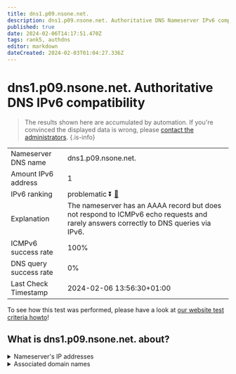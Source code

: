 ```yaml
---
title: dns1.p09.nsone.net.
description: dns1.p09.nsone.net. Authoritative DNS Nameserver IPv6 compatibility
published: true
date: 2024-02-06T14:17:51.470Z
tags: rank5, authdns
editor: markdown
dateCreated: 2024-02-03T01:04:27.336Z
---
```


# dns1.p09.nsone.net. Authoritative DNS IPv6 compatibility

> The results shown here are accumulated by automation. If you're convinced the displayed data is wrong, please [contact the administrators](/howto/chat). 
{.is-info}




|   |   |
| - | - |
| Nameserver DNS name | dns1.p09.nsone.net.
| Amount IPv6 address | 1
| IPv6 ranking | problematic :arrow_double_down: [🔗](/howto/ranking) |
| Explanation | The nameserver has an AAAA record but does not respond to ICMPv6 echo requests and rarely answers correctly to DNS queries via IPv6. |
| ICMPv6 success rate | 100%|
| DNS query success rate | 0% |
| Last Check Timestamp | 2024-02-06 13:56:30+01:00 |

To see how this test was performed, please have a look at [our website test criteria howto](/howto/testcriteria/authdns)!


## What is dns1.p09.nsone.net. about?




<details>
<summary>Nameserver's IP addresses</summary>

2620:4d:4000:6259:7:9:0:1

</details>



<details>
<summary>Associated domain names</summary>

www.disneyplus.com

www.fiat.com

www.linkedin.com

www.nvidia.com

</details>

